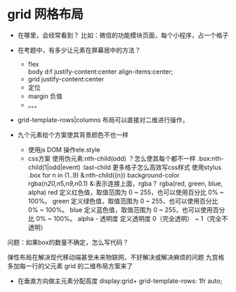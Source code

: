 # grid 网格布局
- 在哪里，会经常看到？
比如：微信的功能模块页面，每个小程序，占一个格子

- 在考题中，有多少让元素在屏幕居中的方法？
    - flex   
         body d:f justify-content:center   align-items:center;
    - grid
        justify-content:center
    - 定位
    - margin 负值
    - 。。。

- grid-template-rows|columns
    布局可以直接对二维进行操作，

- 九个元素给个方案使其背景颜色不也一样
    - 使用js DOM 操作ele.style
    - css方案  使用伪元素:nth-child(odd)
    ？怎么使其每个都不一样
     .box:nth-child(1|odd|event) :last-child
     更多格子怎么高效写css样式
     使用stylus
     .box
    for n in (1..9)
        &:nth-child({n})
            background-color rgba(n*20,n*5,n*9,n*0.1)
&:表示连接上面，rgba？
rgba(red, green, blue, alpha)
red	    定义红色值，取值范围为 0 ~ 255，也可以使用百分比 0% ~ 100%。
green	定义绿色值，取值范围为 0 ~ 255，也可以使用百分比 0% ~ 100%。
blue	定义蓝色值，取值范围为 0 ~ 255，也可以使用百分比 0% ~ 100%。
alpha - 透明度	定义透明度 0（完全透明） ~ 1（完全不透明）

问题：如果box的数量不确定，怎么写代码？

弹性布局在解决现代移动端甚至未来物联网，不好解决或解决麻烦的问题
 九宫格 多加每一行的父元素
  grid 的二维布局方案来了

- 在垂直方向做主元素分配高度
    display:grid+ grid-template-rows: 1fr auto;
